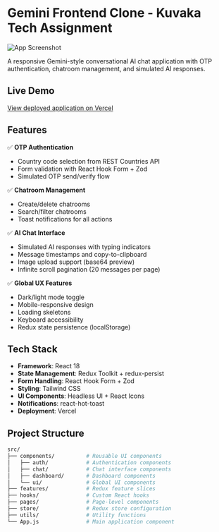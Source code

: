 # Gemini Frontend Clone - Kuvaka Tech Assignment

![App Screenshot](/screenshots/app-preview.png) 

A responsive Gemini-style conversational AI chat application with OTP authentication, chatroom management, and simulated AI responses.

## Live Demo

[View deployed application on Vercel](https://gemini-clone-kuvaka.vercel.app) 

## Features

✅ **OTP Authentication**  
- Country code selection from REST Countries API  
- Form validation with React Hook Form + Zod  
- Simulated OTP send/verify flow  

✅ **Chatroom Management**  
- Create/delete chatrooms  
- Search/filter chatrooms  
- Toast notifications for all actions  

✅ **AI Chat Interface**  
- Simulated AI responses with typing indicators  
- Message timestamps and copy-to-clipboard  
- Image upload support (base64 preview)  
- Infinite scroll pagination (20 messages per page)  

✅ **Global UX Features**  
- Dark/light mode toggle  
- Mobile-responsive design  
- Loading skeletons  
- Keyboard accessibility  
- Redux state persistence (localStorage)  

## Tech Stack

- **Framework**: React 18  
- **State Management**: Redux Toolkit + redux-persist  
- **Form Handling**: React Hook Form + Zod  
- **Styling**: Tailwind CSS  
- **UI Components**: Headless UI + React Icons  
- **Notifications**: react-hot-toast  
- **Deployment**: Vercel  

## Project Structure

```bash
src/
├── components/          # Reusable UI components
│   ├── auth/            # Authentication components
│   ├── chat/            # Chat interface components
│   ├── dashboard/       # Dashboard components
│   └── ui/              # Global UI components
├── features/            # Redux feature slices
├── hooks/               # Custom React hooks
├── pages/               # Page-level components
├── store/               # Redux store configuration
├── utils/               # Utility functions
└── App.js               # Main application component
